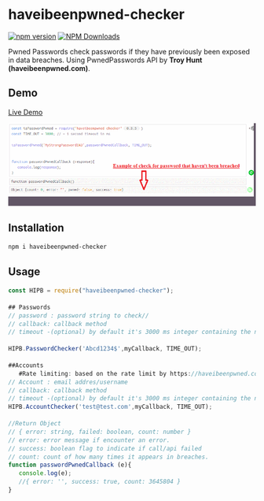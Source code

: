 # haveibeenpwned-checker
[![npm version](https://img.shields.io/npm/v/haveibeenpwned-checker.svg?label=haveibeenpwned-checker)](https://www.npmjs.com/package/haveibeenpwned-checker)
[![NPM Downloads](https://img.shields.io/npm/dt/haveibeenpwned-checker.svg?style=flat)](https://www.npmjs.com/package/haveibeenpwned-checker)


Pwned Passwords check passwords if they have previously been exposed in data breaches.
Using PwnedPasswords API by **Troy Hunt (haveibeenpwned.com)**.

## Demo
[Live Demo](https://runkit.com/mikeshaker/5c5499162cc0b70012c1f73b)

![haveibeenpwned-checker](./pwnedPwd.gif?raw=true "Examples")

## Installation

```sh
npm i haveibeenpwned-checker
```

## Usage
```js
const HIPB = require("haveibeenpwned-checker");

## Passwords
// password : password string to check//
// callback: callback method 
// timeout -(optional) by default it's 3000 ms integer containing the number of milliseconds to wait for a server to send response headers (and start the response body) before aborting the request.

HIPB.PasswordChecker('Abcd1234$',myCallback, TIME_OUT);

##Accounts
   #Rate limiting: based on the rate limit by https://haveibeenpwned.com (one per every 1500 milliseconds each from any given IP address)
// Account : email addres/username
// callback: callback method 
// timeout -(optional) by default it's 3000 ms integer containing the number of milliseconds to wait for a server to send response headers (and start the response body) before aborting the request.
HIPB.AccountChecker('test@test.com',myCallback, TIME_OUT);

//Return Object
// { error: string, failed: boolean, count: number }
// error: error message if encounter an error.
// success: boolean flag to indicate if call/api failed
// count: count of how many times it appears in breaches.
function passwordPwnedCallback (e){
   console.log(e);
   //{ error: '', success: true, count: 3645804 }
}

